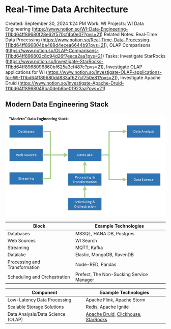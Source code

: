 # Real-Time Data Architecture

Created: September 30, 2024 1:24 PM
Work: WI
Projects: WI Data Engineering (https://www.notion.so/WI-Data-Engineering-111bd64ff89680f28e62f570cf4b0e07?pvs=21)
Related Notes: Real-Time Data Processing (https://www.notion.so/Real-Time-Data-Processing-111bd64ff896804ba488d4ecea6644b9?pvs=21), OLAP Comparisons (https://www.notion.so/OLAP-Comparisons-111bd64ff896802c8c94d26f7eeca2aa?pvs=21)
Tasks: Investigate StarRocks (https://www.notion.so/Investigate-StarRocks-111bd64ff8968096860bf625a3cf487c?pvs=21), Investigate OLAP applications for WI (https://www.notion.so/Investigate-OLAP-applications-for-WI-111bd64ff89680dd833af627cf750e81?pvs=21), Investigate Apache Druid (https://www.notion.so/Investigate-Apache-Druid-111bd64ff8968049ba0deb6be01923aa?pvs=21)

## Modern Data Engineering Stack

![image.png](image.png)

| Block | Example Technologies |
| --- | --- |
| Databases | MSSQL, HANA DB, Postgres |
| Web Sources | WI Search |
| Streaming | MQTT, Kafka |
| Datalake | Elastic, MongoDB, RavenDB |
| Processing and Transformation | Node-RED, Pandas |
| Scheduling and Orchestration | Prefect, The Non-Sucking Service Manager |

| Component | Example Technologies |
| --- | --- |
| Low-Latency Data Processing | Apache Flink, Apache Storm |
| Scalable Storage Solutions | Redis, Apache Ignite |
| Data Analysis/Data Science (OLAP) | [Apache Druid](https://www.notion.so/OLAP-Comparisons-111bd64ff896802c8c94d26f7eeca2aa?pvs=21), [Clickhouse](https://www.notion.so/OLAP-Comparisons-111bd64ff896802c8c94d26f7eeca2aa?pvs=21), [StarRocks](https://www.notion.so/OLAP-Comparisons-111bd64ff896802c8c94d26f7eeca2aa?pvs=21) |